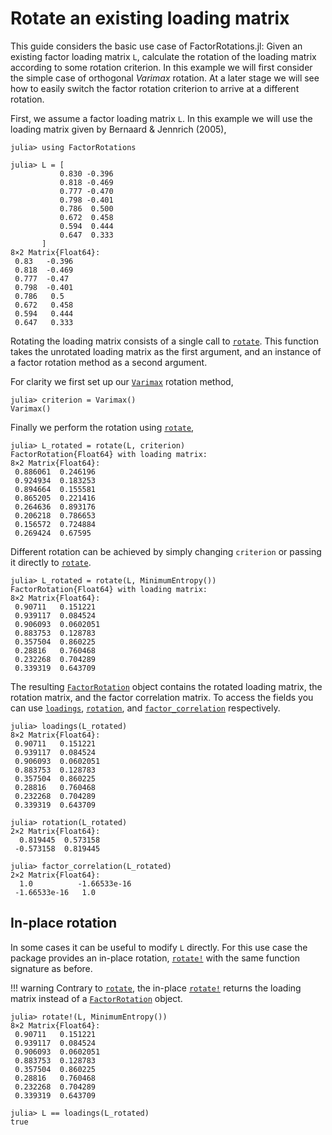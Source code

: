 # Rotate an existing loading matrix

This guide considers the basic use case of FactorRotations.jl: Given an existing factor loading matrix `L`, calculate the rotation of the loading matrix according to some rotation criterion. In this example we will first consider the simple case of orthogonal _Varimax_ rotation. At a later stage we will see how to easily switch the factor rotation criterion to arrive at a different rotation.

First, we assume a factor loading matrix `L`. 
In this example we will use the loading matrix given by Bernaard & Jennrich (2005),

```jldoctest basic_example
julia> using FactorRotations

julia> L = [
           0.830 -0.396
           0.818 -0.469
           0.777 -0.470
           0.798 -0.401
           0.786  0.500
           0.672  0.458
           0.594  0.444
           0.647  0.333
       ]
8×2 Matrix{Float64}:
 0.83   -0.396
 0.818  -0.469
 0.777  -0.47
 0.798  -0.401
 0.786   0.5
 0.672   0.458
 0.594   0.444
 0.647   0.333
```

Rotating the loading matrix consists of a single call to [`rotate`](@ref). This function takes the unrotated loading matrix as the first argument, and an instance of a factor rotation method as a second argument.

For clarity we first set up our [`Varimax`](@ref) rotation method,

```jldoctest basic_example
julia> criterion = Varimax()
Varimax()
```

Finally we perform the rotation using [`rotate`](@ref),

```jldoctest basic_example; filter = r"([0-9]*)\.([0-9]{4})[0-9]+" => s"\1.\2"
julia> L_rotated = rotate(L, criterion)
FactorRotation{Float64} with loading matrix:
8×2 Matrix{Float64}:
 0.886061  0.246196
 0.924934  0.183253
 0.894664  0.155581
 0.865205  0.221416
 0.264636  0.893176
 0.206218  0.786653
 0.156572  0.724884
 0.269424  0.67595
```

Different rotation can be achieved by simply changing `criterion` or passing it directly to [`rotate`](@ref).

```jldoctest basic_example; filter = r"([0-9]*)\.([0-9]{4})[0-9]+" => s"\1.\2"
julia> L_rotated = rotate(L, MinimumEntropy())
FactorRotation{Float64} with loading matrix:
8×2 Matrix{Float64}:
 0.90711   0.151221
 0.939117  0.084524
 0.906093  0.0602051
 0.883753  0.128783
 0.357504  0.860225
 0.28816   0.760468
 0.232268  0.704289
 0.339319  0.643709 
```

The resulting [`FactorRotation`](@ref) object contains the rotated loading matrix, the rotation
matrix, and the factor correlation matrix. To access the fields you can use [`loadings`](@ref),
[`rotation`](@ref), and [`factor_correlation`](@ref) respectively.

```jldoctest basic_example; filter = r"([0-9]*)\.([0-9]{4})[0-9]+" => s"\1.\2"
julia> loadings(L_rotated)
8×2 Matrix{Float64}:
 0.90711   0.151221
 0.939117  0.084524
 0.906093  0.0602051
 0.883753  0.128783
 0.357504  0.860225
 0.28816   0.760468
 0.232268  0.704289
 0.339319  0.643709 

julia> rotation(L_rotated)
2×2 Matrix{Float64}:
  0.819445  0.573158
 -0.573158  0.819445

julia> factor_correlation(L_rotated)
2×2 Matrix{Float64}:
  1.0          -1.66533e-16
 -1.66533e-16   1.0

```

## In-place rotation
In some cases it can be useful to modify `L` directly. 
For this use case the package provides an in-place rotation, [`rotate!`](@ref) with the same function signature as before.

!!! warning
    Contrary to [`rotate`](@ref), the in-place [`rotate!`](@ref) returns the loading matrix instead of a [`FactorRotation`](@ref) object.

```jldoctest basic_example; filter = r"([0-9]*)\.([0-9]{4})[0-9]+" => s"\1.\2"
julia> rotate!(L, MinimumEntropy())
8×2 Matrix{Float64}:
 0.90711   0.151221
 0.939117  0.084524
 0.906093  0.0602051
 0.883753  0.128783
 0.357504  0.860225
 0.28816   0.760468
 0.232268  0.704289
 0.339319  0.643709 

julia> L == loadings(L_rotated)
true
```
